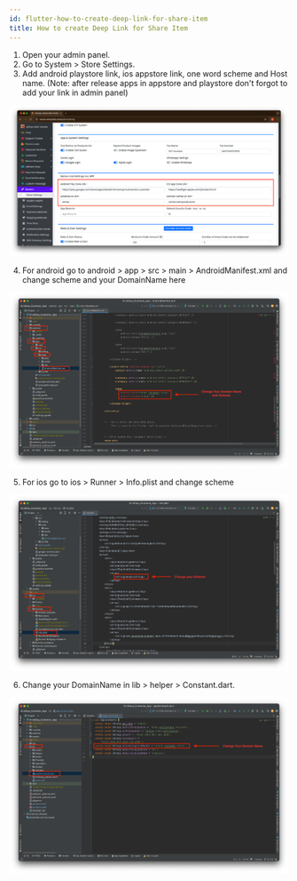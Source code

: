 ```yaml
---
id: flutter-how-to-create-deep-link-for-share-item
title: How to create Deep Link for Share Item
---
```


1. Open your admin panel.
2. Go to System > Store Settings.
3. Add android playstore link, ios appstore link, one word scheme and Host name. (Note: after release apps in appstore and playstore don't forgot to add your link in admin panel)

![eShop](/img/nativelink1.png)

4. For android go to android > app > src > main > AndroidManifest.xml and change scheme and your DomainName here

![eShop](/img/nativelink2.png)

5. For ios go to ios > Runner > Info.plist and change scheme

![eShop](/img/nativelink3.png)

6. Change your DomainName in lib > helper > Constant.dart. 

![eShop](/img/nativelink4.png)